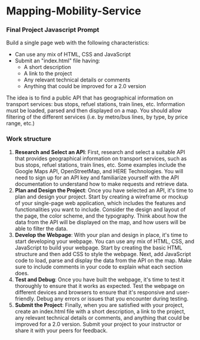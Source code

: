# Mapping-Mobility-Service
### Final Project Javascript Prompt
Build a single page web with the following characteristics:
- Can use any mix of HTML, CSS and JavaScript
- Submit an "index.html" file having:
  - A short description
  - A link to the project
  - Any relevant technical details or comments
  - Anything that could be improved for a 2.0 version

The idea is to find a public API that has geographical information on transport services: bus stops, refuel stations, train lines, etc. Information must be loaded, parsed and then displayed on a map. You should allow filtering of the different services (i.e. by metro/bus lines, by type, by price range, etc.)

### Work structure
1. **Research and Select an API**: First, research and select a suitable API that provides geographical information on transport services, such as bus stops, refuel stations, train lines, etc. Some examples include the Google Maps API, OpenStreetMap, and HERE Technologies. You will need to sign up for an API key and familiarize yourself with the API documentation to understand how to make requests and retrieve data.
2. **Plan and Design the Project**: Once you have selected an API, it's time to plan and design your project. Start by creating a wireframe or mockup of your single-page web application, which includes the features and functionalities you want to include. Consider the design and layout of the page, the color scheme, and the typography. Think about how the data from the API will be displayed on the map, and how users will be able to filter the data.
3. **Develop the Webpage**: With your plan and design in place, it's time to start developing your webpage. You can use any mix of HTML, CSS, and JavaScript to build your webpage. Start by creating the basic HTML structure and then add CSS to style the webpage. Next, add JavaScript code to load, parse and display the data from the API on the map. Make sure to include comments in your code to explain what each section does.
4. **Test and Debug**: Once you have built the webpage, it's time to test it thoroughly to ensure that it works as expected. Test the webpage on different devices and browsers to ensure that it's responsive and user-friendly. Debug any errors or issues that you encounter during testing.
5. **Submit the Project**: Finally, when you are satisfied with your project, create an index.html file with a short description, a link to the project, any relevant technical details or comments, and anything that could be improved for a 2.0 version. Submit your project to your instructor or share it with your peers for feedback.
